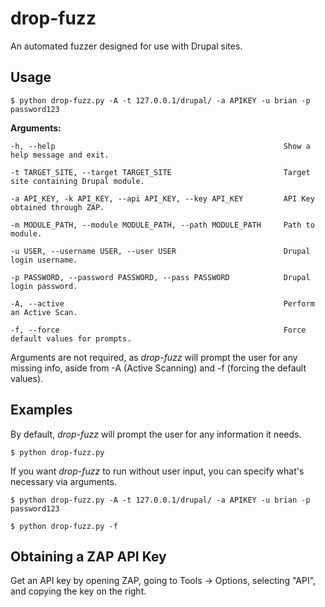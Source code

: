 # drop-fuzz

An automated fuzzer designed for use with Drupal sites.


## Usage

    $ python drop-fuzz.py -A -t 127.0.0.1/drupal/ -a APIKEY -u brian -p password123

**Arguments:**

    -h, --help                                                   Show a help message and exit.

    -t TARGET_SITE, --target TARGET_SITE                         Target site containing Drupal module.

    -a API_KEY, -k API_KEY, --api API_KEY, --key API_KEY         API Key obtained through ZAP.

    -m MODULE_PATH, --module MODULE_PATH, --path MODULE_PATH     Path to module.

    -u USER, --username USER, --user USER                        Drupal login username.

    -p PASSWORD, --password PASSWORD, --pass PASSWORD            Drupal login password.

    -A, --active                                                 Perform an Active Scan.

    -f, --force                                                  Force default values for prompts.

Arguments are not required, as _drop-fuzz_ will prompt the user for any missing
info, aside from -A (Active Scanning) and -f (forcing the default values).


## Examples

By default, _drop-fuzz_ will prompt the user for any information it needs.

    $ python drop-fuzz.py

If you want _drop-fuzz_ to run without user input, you can specify what's
necessary via arguments.

    $ python drop-fuzz.py -A -t 127.0.0.1/drupal/ -a APIKEY -u brian -p password123

    $ python drop-fuzz.py -f


## Obtaining a ZAP API Key

Get an API key by opening ZAP, going to Tools -> Options, selecting "API",
and copying the key on the right.
